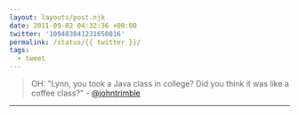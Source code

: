 ```yaml
---
layout: layouts/post.njk
date: 2011-09-02 04:32:36 +00:00
twitter: '109483841231650816'
permalink: /status/{{ twitter }}/
tags: 
  - tweet
---
```


> OH: "Lynn, you took a Java class in college? Did you think it was like a coffee class?" - [@johntrimble](https://twitter.com/johntrimble)

---
